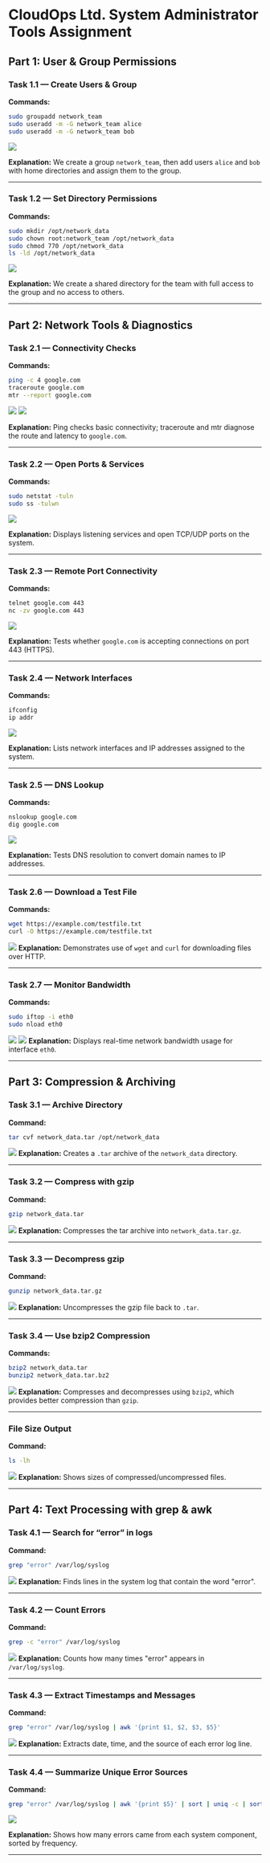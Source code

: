 #  **CloudOps Ltd. System Administrator Tools Assignment**

## **Part 1: User & Group Permissions**

### **Task 1.1 — Create Users & Group**

**Commands:**

```bash
sudo groupadd network_team
sudo useradd -m -G network_team alice
sudo useradd -m -G network_team bob
```
![](screenshots/2025-05-31-19-47-18.png)

**Explanation:**
We create a group `network_team`, then add users `alice` and `bob` with home directories and assign them to the group.

---

### **Task 1.2 — Set Directory Permissions**

**Commands:**

```bash
sudo mkdir /opt/network_data
sudo chown root:network_team /opt/network_data
sudo chmod 770 /opt/network_data
ls -ld /opt/network_data
```
![](screenshots/2025-05-31-20-02-07.png)

**Explanation:**
We create a shared directory for the team with full access to the group and no access to others.

---

## **Part 2: Network Tools & Diagnostics**

### **Task 2.1 — Connectivity Checks**

**Commands:**

```bash
ping -c 4 google.com
traceroute google.com
mtr --report google.com
```
![](screenshots/2025-05-31-20-05-44.png)
![](screenshots/2025-05-31-20-06-34.png)

**Explanation:**
Ping checks basic connectivity; traceroute and mtr diagnose the route and latency to `google.com`.

---

### **Task 2.2 — Open Ports & Services**

**Commands:**

```bash
sudo netstat -tuln
sudo ss -tulwn
```

![](screenshots/2025-05-31-20-10-44.png)

**Explanation:**
Displays listening services and open TCP/UDP ports on the system.

---

### **Task 2.3 — Remote Port Connectivity**

**Commands:**

```bash
telnet google.com 443
nc -zv google.com 443
```

![](screenshots/2025-05-31-20-13-34.png)

**Explanation:**
Tests whether `google.com` is accepting connections on port 443 (HTTPS).

---

### **Task 2.4 — Network Interfaces**

**Commands:**

```bash
ifconfig
ip addr
```
![](screenshots/2025-05-31-20-14-59.png)

**Explanation:**
Lists network interfaces and IP addresses assigned to the system.

---

### **Task 2.5 — DNS Lookup**

**Commands:**

```bash
nslookup google.com
dig google.com
```

![](screenshots/2025-05-31-20-22-13.png)

**Explanation:**
Tests DNS resolution to convert domain names to IP addresses.

---

### **Task 2.6 — Download a Test File**

**Commands:**

```bash
wget https://example.com/testfile.txt
curl -O https://example.com/testfile.txt
```
![](screenshots/2025-05-31-20-24-39.png)
**Explanation:**
Demonstrates use of `wget` and `curl` for downloading files over HTTP.

---

### **Task 2.7 — Monitor Bandwidth**

**Commands:**

```bash
sudo iftop -i eth0
sudo nload eth0
```
![](screenshots/2025-05-31-20-27-07.png)
![](screenshots/2025-05-31-20-27-38.png)
**Explanation:**
Displays real-time network bandwidth usage for interface `eth0`.

---

##  **Part 3: Compression & Archiving**

### **Task 3.1 — Archive Directory**

**Command:**

```bash
tar cvf network_data.tar /opt/network_data
```
![](screenshots/2025-05-31-20-30-37.png)
**Explanation:**
Creates a `.tar` archive of the `network_data` directory.

---

### **Task 3.2 — Compress with gzip**

**Command:**

```bash
gzip network_data.tar
```
![](screenshots/2025-05-31-20-31-23.png)
**Explanation:**
Compresses the tar archive into `network_data.tar.gz`.

---

### **Task 3.3 — Decompress gzip**

**Command:**

```bash
gunzip network_data.tar.gz
```
![](screenshots/2025-05-31-20-32-22.png)
**Explanation:**
Uncompresses the gzip file back to `.tar`.

---

### **Task 3.4 — Use bzip2 Compression**

**Commands:**

```bash
bzip2 network_data.tar
bunzip2 network_data.tar.bz2
```
![](screenshots/2025-05-31-20-32-49.png)
**Explanation:**
Compresses and decompresses using `bzip2`, which provides better compression than `gzip`.

---

### **File Size Output**

**Command:**

```bash
ls -lh
```
![](screenshots/2025-05-31-20-33-07.png)
**Explanation:**
Shows sizes of compressed/uncompressed files.

---

## **Part 4: Text Processing with grep & awk**

### **Task 4.1 — Search for “error” in logs**

**Command:**

```bash
grep "error" /var/log/syslog
```
![](screenshots/2025-05-31-20-33-42.png)
**Explanation:**
Finds lines in the system log that contain the word "error".

---

### **Task 4.2 — Count Errors**

**Command:**

```bash
grep -c "error" /var/log/syslog
```
![](screenshots/2025-05-31-20-34-02.png)
**Explanation:**
Counts how many times "error" appears in `/var/log/syslog`.

---

### **Task 4.3 — Extract Timestamps and Messages**

**Command:**

```bash
grep "error" /var/log/syslog | awk '{print $1, $2, $3, $5}'
```
![](screenshots/2025-05-31-20-35-05.png)
**Explanation:**
Extracts date, time, and the source of each error log line.

---

### **Task 4.4 — Summarize Unique Error Sources**

**Command:**

```bash
grep "error" /var/log/syslog | awk '{print $5}' | sort | uniq -c | sort -nr
```
![](screenshots/2025-05-31-20-35-39.png)

**Explanation:**
Shows how many errors came from each system component, sorted by frequency.

---

